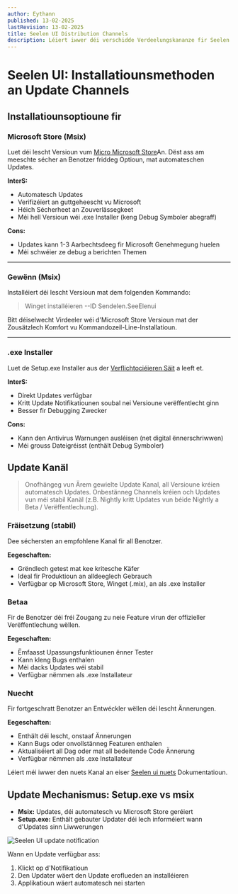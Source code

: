 ```yaml
---
author: Eythann
published: 13-02-2025
lastRevision: 13-02-2025
title: Seelen UI Distribution Channels
description: Léiert iwwer déi verschidde Verdeelungskananze fir Seelen Ui
---
```


# Seelen UI: Installatiounsmethoden an Update Channels

## Installatiounsoptioune fir

### Microsoft Store (Msix)

Luet déi lescht Versioun vum
[Micro Microsoft Store](https://www.microsoft.com/store)An. Dëst ass am meeschte
sécher an Benotzer friddeg Optioun, mat automateschen Updates.

**InterS:**

- Automatesch Updates
- Verifizéiert an guttgeheescht vu Microsoft
- Héich Sécherheet an Zouverlässegkeet
- Méi hell Versioun wéi .exe Installer (keng Debug Symboler abegraff)

**Cons:**

- Updates kann 1-3 Aarbechtsdeeg fir Microsoft Genehmegung huelen
- Méi schwéier ze debug a berichten Themen

---

### Gewënn (Msix)

Installéiert déi lescht Versioun mat dem folgenden Kommando:

> Winget installéieren --ID Sendelen.SeeElenui

Bitt déiselwecht Virdeeler wéi d'Microsoft Store Versioun mat der Zousätzlech
Komfort vu Kommandozeil-Line-Installatioun.

---

### .exe Installer

Luet de Setup.exe Installer aus der
[Verflichtociéieren Säit](https://github.com/eythaann/Seelen-UI/releases) a
leeft et.

**InterS:**

- Direkt Updates verfügbar
- Kritt Update Notifikatiounen soubal nei Versioune verëffentlecht ginn
- Besser fir Debugging Zwecker

**Cons:**

- Kann den Antivirus Warnungen ausléisen (net digital ënnerschriwwen)
- Méi grouss Dateigréisst (enthält Debug Symboler)

## Update Kanäl

> Onofhängeg vun Ärem gewielte Update Kanal, all Versioune kréien automatesch
> Updates. Onbestänneg Channels kréien och Updates vun méi stabil Kanäl (z.B.
> Nightly kritt Updates vun béide Nightly a Beta / Verëffentlechung).

### Fräisetzung (stabil)

Dee séchersten an empfohlene Kanal fir all Benotzer.

**Eegeschaften:**

- Grëndlech getest mat kee kritesche Käfer
- Ideal fir Produktioun an alldeeglech Gebrauch
- Verfügbar op Microsoft Store, Winget (.mix), an als .exe Installer

### Betaa

Fir de Benotzer déi fréi Zougang zu neie Feature virun der offizieller
Verëffentlechung wëllen.

**Eegeschaften:**

- Ëmfaasst Upassungsfunktiounen ënner Tester
- Kann kleng Bugs enthalen
- Méi dacks Updates wéi stabil
- Verfügbar nëmmen als .exe Installateur

### Nuecht

Fir fortgeschratt Benotzer an Entwéckler wëllen déi lescht Ännerungen.

**Eegeschaften:**

- Enthält déi lescht, onstaaf Ännerungen
- Kann Bugs oder onvollstänneg Featuren enthalen
- Aktualiséiert all Dag oder mat all bedeitende Code Ännerung
- Verfügbar nëmmen als .exe Installateur

Léiert méi iwwer den nuets Kanal an eiser
[Seelen ui nuets](https://seelen.io/blog/nightly) Dokumentatioun.

## Update Mechanismus: Setup.exe vs msix

- **Msix:** Updates, déi automatesch vu Microsoft Store geréiert
- **Setup.exe:** Enthält gebauter Updater déi Iech informéiert wann d'Updates
  sinn Liwwerungen

![Seelen UI update notification](https://github.com/Seelen-Inc/slu-blog/blob/master/blog/seelen-ui-distribution-channels/image.png?raw=true)

Wann en Update verfügbar ass:

1. Klickt op d'Notifikatioun
2. Den Updater wäert den Update eroflueden an installéieren
3. Applikatioun wäert automatesch nei starten
